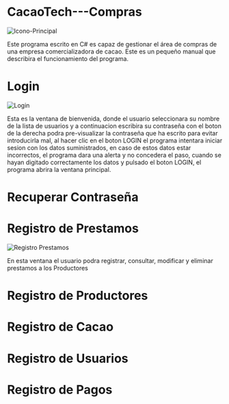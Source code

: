 # CacaoTech---Compras
![Icono-Principal](https://user-images.githubusercontent.com/54606147/69497712-7354de80-0eb6-11ea-9718-a6900a5de806.PNG)


Este programa escrito en C# es capaz de gestionar el área de compras de una empresa comercializadora de cacao. Este es un pequeño manual
que describira el funcionamiento del programa.


# Login
![Login](https://user-images.githubusercontent.com/54606147/69497723-8e275300-0eb6-11ea-8c9b-131584cbda8c.PNG)


Esta es la ventana de bienvenida, donde el usuario seleccionara su nombre de la lista de usuarios y a continuacion escribira su contraseña
con el boton de la derecha podra pre-visualizar la contraseña que ha escrito para evitar introducirla mal, al hacer clic en el boton LOGIN
el programa intentara iniciar sesion con los datos suministrados, en caso de estos datos estar incorrectos, el programa dara una alerta y
no concedera el paso, cuando se hayan digitado correctamente los datos y pulsado el boton LOGIN, el programa abrira la ventana principal.

# Recuperar Contraseña


# Registro de Prestamos
![Registro Prestamos](https://user-images.githubusercontent.com/54606147/69497540-9088ad80-0eb4-11ea-9f30-20588f2a01f0.PNG)


En esta ventana el usuario podra registrar, consultar, modificar y eliminar prestamos a los Productores


# Registro de Productores
# Registro de Cacao
# Registro de Usuarios
# Registro de Pagos
